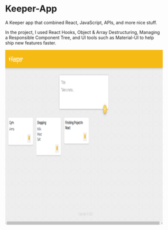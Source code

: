 # Keeper-App
A Keeper app that combined React, JavaScript, APIs, and more nice stuff.

In the project, I used React Hooks, Object &amp; Array Destructuring, Managing a Responsible Component Tree, and UI tools such as Material-UI to help ship new features faster.


<img src="https://github.com/alonx5050/Keeper-App/blob/main/public/App%20Img.png?raw=true" width="920" height="560" />
